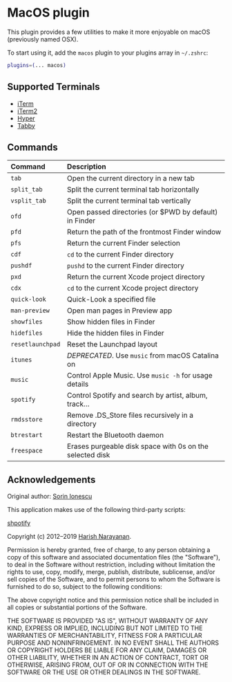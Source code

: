 # MacOS plugin

This plugin provides a few utilities to make it more enjoyable on macOS (previously named OSX).

To start using it, add the `macos` plugin to your plugins array in `~/.zshrc`:

```zsh
plugins=(... macos)
```

## Supported Terminals
- [iTerm](https://iterm.sourceforge.net/)
- [iTerm2](https://iterm2.com/)
- [Hyper](https://hyper.is/)
- [Tabby](https://tabby.sh/)

## Commands

| Command          | Description                                              |
| :--------------- | :------------------------------------------------------- |
| `tab`            | Open the current directory in a new tab                  |
| `split_tab`      | Split the current terminal tab horizontally              |
| `vsplit_tab`     | Split the current terminal tab vertically                |
| `ofd`            | Open passed directories (or $PWD by default) in Finder   |
| `pfd`            | Return the path of the frontmost Finder window           |
| `pfs`            | Return the current Finder selection                      |
| `cdf`            | `cd` to the current Finder directory                     |
| `pushdf`         | `pushd` to the current Finder directory                  |
| `pxd`            | Return the current Xcode project directory               |
| `cdx`            | `cd` to the current Xcode project directory              |
| `quick-look`     | Quick-Look a specified file                              |
| `man-preview`    | Open man pages in Preview app                            |
| `showfiles`      | Show hidden files in Finder                              |
| `hidefiles`      | Hide the hidden files in Finder                          |
| `resetlaunchpad` | Reset the Launchpad layout                               |
| `itunes`         | _DEPRECATED_. Use `music` from macOS Catalina on         |
| `music`          | Control Apple Music. Use `music -h` for usage details    |
| `spotify`        | Control Spotify and search by artist, album, track…      |
| `rmdsstore`      | Remove .DS_Store files recursively in a directory        |
| `btrestart`      | Restart the Bluetooth daemon                             |
| `freespace`      | Erases purgeable disk space with 0s on the selected disk |

## Acknowledgements

Original author: [Sorin Ionescu](https://github.com/sorin-ionescu)

This application makes use of the following third-party scripts:

[shpotify](https://github.com/hnarayanan/shpotify)

Copyright (c) 2012–2019 [Harish Narayanan](https://harishnarayanan.org/).

Permission is hereby granted, free of charge, to any person obtaining
a copy of this software and associated documentation files (the
"Software"), to deal in the Software without restriction, including
without limitation the rights to use, copy, modify, merge, publish,
distribute, sublicense, and/or sell copies of the Software, and to
permit persons to whom the Software is furnished to do so, subject to
the following conditions:

The above copyright notice and this permission notice shall be
included in all copies or substantial portions of the Software.

THE SOFTWARE IS PROVIDED "AS IS", WITHOUT WARRANTY OF ANY KIND,
EXPRESS OR IMPLIED, INCLUDING BUT NOT LIMITED TO THE WARRANTIES OF
MERCHANTABILITY, FITNESS FOR A PARTICULAR PURPOSE AND
NONINFRINGEMENT. IN NO EVENT SHALL THE AUTHORS OR COPYRIGHT HOLDERS BE
LIABLE FOR ANY CLAIM, DAMAGES OR OTHER LIABILITY, WHETHER IN AN ACTION
OF CONTRACT, TORT OR OTHERWISE, ARISING FROM, OUT OF OR IN CONNECTION
WITH THE SOFTWARE OR THE USE OR OTHER DEALINGS IN THE SOFTWARE.
